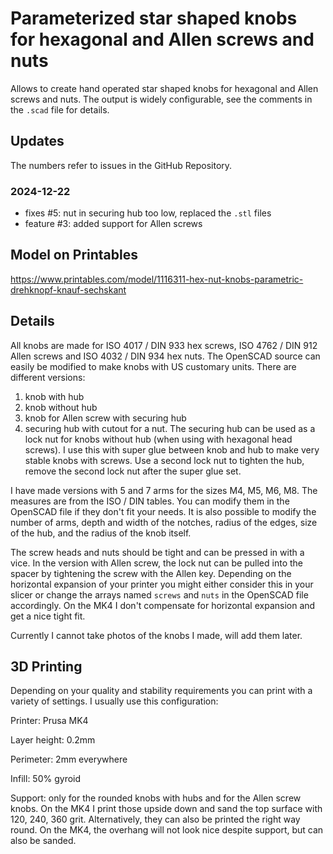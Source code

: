 # Parameterized star shaped knobs for hexagonal and Allen screws and nuts

Allows to create hand operated star shaped knobs for hexagonal and Allen screws and nuts.
The output is widely configurable, see the comments in the `.scad` file for details.

## Updates
The numbers refer to issues in the GitHub Repository.

### 2024-12-22
* fixes #5: nut in securing hub too low, replaced the `.stl` files
* feature #3: added support for Allen screws

## Model on Printables

https://www.printables.com/model/1116311-hex-nut-knobs-parametric-drehknopf-knauf-sechskant

## Details
All knobs are made for ISO 4017 / DIN 933 hex screws, ISO 4762 / DIN 912 Allen screws and ISO 4032 / DIN 934 hex nuts. The OpenSCAD source can easily be modified to make knobs with US customary units. There are different versions:

1. knob with hub
1. knob without hub
1. knob for Allen screw with securing hub
1. securing hub with cutout for a nut. The securing hub can be used as a lock nut for knobs without hub (when using with hexagonal head screws). I use this with super glue between knob and hub to make very stable knobs with screws. Use a second lock nut to tighten the hub, remove the second lock nut after the super glue set.

I have made versions with 5 and 7 arms for the sizes M4, M5, M6, M8. The measures are from the ISO / DIN tables. You can modify them in the OpenSCAD file if they don't fit your needs. It is also possible to modify the number of arms, depth and width of the notches, radius of the edges, size of the hub, and the radius of the knob itself.

The screw heads and nuts should be tight and can be pressed in with a vice. In the version with Allen screw, the lock nut can be pulled into the spacer by tightening the screw with the Allen key. Depending on the horizontal expansion of your printer you might either consider this in your slicer or change the arrays named `screws` and `nuts` in the OpenSCAD file accordingly. On the MK4 I don't compensate for horizontal expansion and get a nice tight fit.

Currently I cannot take photos of the knobs I made, will add them later.

## 3D Printing

Depending on your quality and stability requirements you can print with a variety of settings. I usually use this configuration:

Printer: Prusa MK4

Layer height: 0.2mm

Perimeter: 2mm everywhere

Infill: 50% gyroid

Support: only for the rounded knobs with hubs and for the Allen screw knobs. On the MK4 I print those upside down and sand the top surface with 120, 240, 360 grit. Alternatively, they can also be printed the right way round. On the MK4, the overhang will not look nice despite support, but can also be sanded.